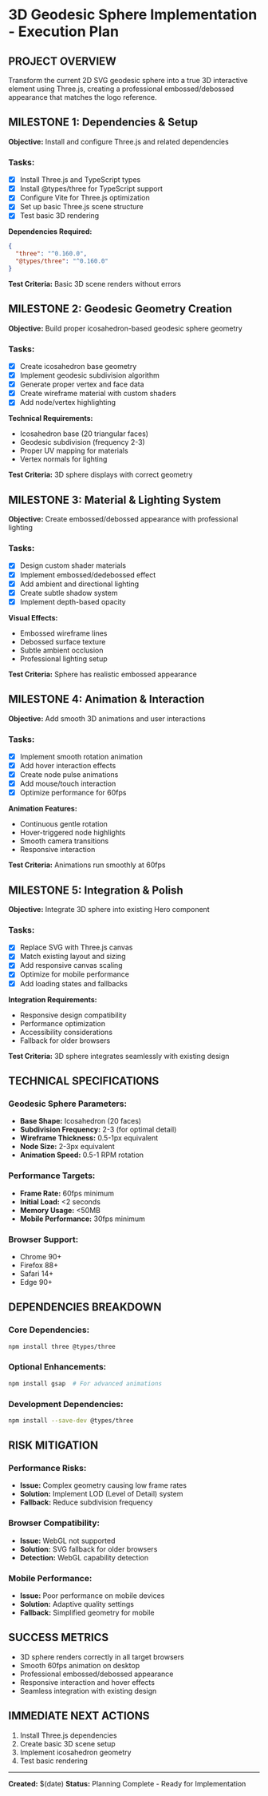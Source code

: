 # 3D Geodesic Sphere Implementation - Execution Plan

## PROJECT OVERVIEW
Transform the current 2D SVG geodesic sphere into a true 3D interactive element using Three.js, creating a professional embossed/debossed appearance that matches the logo reference.

## MILESTONE 1: Dependencies & Setup
**Objective:** Install and configure Three.js and related dependencies

### Tasks:
- [x] Install Three.js and TypeScript types
- [x] Install @types/three for TypeScript support
- [x] Configure Vite for Three.js optimization
- [x] Set up basic Three.js scene structure
- [x] Test basic 3D rendering

**Dependencies Required:**
```json
{
  "three": "^0.160.0",
  "@types/three": "^0.160.0"
}
```

**Test Criteria:** Basic 3D scene renders without errors

## MILESTONE 2: Geodesic Geometry Creation
**Objective:** Build proper icosahedron-based geodesic sphere geometry

### Tasks:
- [x] Create icosahedron base geometry
- [x] Implement geodesic subdivision algorithm
- [x] Generate proper vertex and face data
- [x] Create wireframe material with custom shaders
- [x] Add node/vertex highlighting

**Technical Requirements:**
- Icosahedron base (20 triangular faces)
- Geodesic subdivision (frequency 2-3)
- Proper UV mapping for materials
- Vertex normals for lighting

**Test Criteria:** 3D sphere displays with correct geometry

## MILESTONE 3: Material & Lighting System
**Objective:** Create embossed/debossed appearance with professional lighting

### Tasks:
- [x] Design custom shader materials
- [x] Implement embossed/dedebossed effect
- [x] Add ambient and directional lighting
- [x] Create subtle shadow system
- [x] Implement depth-based opacity

**Visual Effects:**
- Embossed wireframe lines
- Debossed surface texture
- Subtle ambient occlusion
- Professional lighting setup

**Test Criteria:** Sphere has realistic embossed appearance

## MILESTONE 4: Animation & Interaction
**Objective:** Add smooth 3D animations and user interactions

### Tasks:
- [x] Implement smooth rotation animation
- [x] Add hover interaction effects
- [x] Create node pulse animations
- [x] Add mouse/touch interaction
- [x] Optimize performance for 60fps

**Animation Features:**
- Continuous gentle rotation
- Hover-triggered node highlights
- Smooth camera transitions
- Responsive interaction

**Test Criteria:** Animations run smoothly at 60fps

## MILESTONE 5: Integration & Polish
**Objective:** Integrate 3D sphere into existing Hero component

### Tasks:
- [x] Replace SVG with Three.js canvas
- [x] Match existing layout and sizing
- [x] Add responsive canvas scaling
- [x] Optimize for mobile performance
- [x] Add loading states and fallbacks

**Integration Requirements:**
- Responsive design compatibility
- Performance optimization
- Accessibility considerations
- Fallback for older browsers

**Test Criteria:** 3D sphere integrates seamlessly with existing design

## TECHNICAL SPECIFICATIONS

### Geodesic Sphere Parameters:
- **Base Shape:** Icosahedron (20 faces)
- **Subdivision Frequency:** 2-3 (for optimal detail)
- **Wireframe Thickness:** 0.5-1px equivalent
- **Node Size:** 2-3px equivalent
- **Animation Speed:** 0.5-1 RPM rotation

### Performance Targets:
- **Frame Rate:** 60fps minimum
- **Initial Load:** <2 seconds
- **Memory Usage:** <50MB
- **Mobile Performance:** 30fps minimum

### Browser Support:
- Chrome 90+
- Firefox 88+
- Safari 14+
- Edge 90+

## DEPENDENCIES BREAKDOWN

### Core Dependencies:
```bash
npm install three @types/three
```

### Optional Enhancements:
```bash
npm install gsap  # For advanced animations
```

### Development Dependencies:
```bash
npm install --save-dev @types/three
```

## RISK MITIGATION

### Performance Risks:
- **Issue:** Complex geometry causing low frame rates
- **Solution:** Implement LOD (Level of Detail) system
- **Fallback:** Reduce subdivision frequency

### Browser Compatibility:
- **Issue:** WebGL not supported
- **Solution:** SVG fallback for older browsers
- **Detection:** WebGL capability detection

### Mobile Performance:
- **Issue:** Poor performance on mobile devices
- **Solution:** Adaptive quality settings
- **Fallback:** Simplified geometry for mobile

## SUCCESS METRICS
- 3D sphere renders correctly in all target browsers
- Smooth 60fps animation on desktop
- Professional embossed/debossed appearance
- Responsive interaction and hover effects
- Seamless integration with existing design

## IMMEDIATE NEXT ACTIONS
1. Install Three.js dependencies
2. Create basic 3D scene setup
3. Implement icosahedron geometry
4. Test basic rendering

---
**Created:** $(date)
**Status:** Planning Complete - Ready for Implementation
